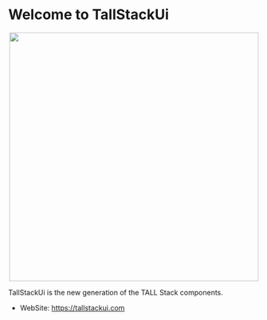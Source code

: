 # Welcome to TallStackUi

<p align="center"><a href="https://tallstackui.com" target="_blank"><img src="https://raw.githubusercontent.com/tallstackui/website/main/arts/tallstackui.svg" width="500"></a></p>

TallStackUi is the new generation of the TALL Stack components.

- WebSite: https://tallstackui.com
